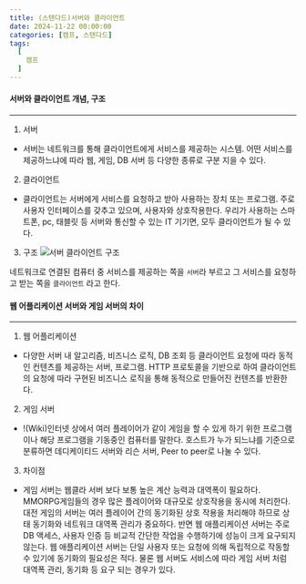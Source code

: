 ```yaml
---
title: (스탠다드)서버와 클라이언트
date: 2024-11-22 00:00:00
categories: [캠프, 스탠다드]
tags:
  [
    캠프
  ]
---
```


#### 서버와 클라이언트 개념, 구조
---
1. 서버
  - 서버는 네트워크를 통해 클라이언트에게 서비스를 제공하는 시스템. 어떤 서비스를 제공하느냐에 따라 웹, 게임, DB 서버 등 다양한 종류로 구분 지을 수 있다. 

2. 클라이언트
  - 클라이언트는 서버에게 서비스를 요청하고 받아 사용하는 장치 또는 프로그램. 주로 사용자 인터페이스를 갖추고 있으며, 사용자와 상호작용한다. 우리가 사용하는 스마트폰, pc, 태블릿 등 서버와 통신할 수 있는 IT 기기면, 모두 클라이언트가 될 수 있다.

3. 구조
  ![서버 클라이언트 구조](https://img1.daumcdn.net/thumb/R1280x0/?scode=mtistory2&fname=https%3A%2F%2Fblog.kakaocdn.net%2Fdn%2Few8sdP%2FbtrIsQtPmJ2%2FrFcKysTgcxz0MKOkOKciwk%2Fimg.png)

  네트워크로 연결된 컴퓨터 중 서비스를 제공하는 쪽을 `서버`라 부르고 그 서비스를 요청하고 받는 쪽을 `클라이언트` 라고 한다.

#### 웹 어플리케이션 서버와 게임 서버의 차이
---
1. 웹 어플리케이션
  - 다양한 서버 내 알고리즘, 비즈니스 로직, DB 조회 등 클라이언트 요청에 따라 동적인 컨텐츠를 제공하는 서버, 프로그램. HTTP 프로토콜을 기반으로 하여 클라이언트의 요청에 따라 구현된 비즈니스 로직을 통해 동적으로 만들어진 컨텐츠를 반환한다.

2. 게임 서버
  -  !(Wiki)인터넷 상에서 여러 플레이어가 같이 게임을 할 수 있게 하기 위한 프로그램이나 해당 프로그램을 기동중인 컴퓨터를 말한다. 호스트가 누가 되느냐를 기준으로 분류하면 데디케이티드 서버와 리슨 서버, Peer to peer로 나눌 수 있다.

3. 차이점  
  - 게임 서버는 웹클라 서버 보다 보통 높은 계산 능력과 대역폭이 필요하다. MMORPG게임들의 경우 많은 플레이어와 대규모로 상호작용을 동시에 처리한다. 대전 게임의 서버는 여러 플레이어 간의 동기화된 상호 작용을 처리해야 하므로 상태 동기화와 네트워크 대역폭 관리가 중요하다. 반면 웹 애플리케이션 서버는 주로 DB 액세스, 사용자 인증 등 비교적 간단한 작업을 수행하기에 성능이 크게 요구되지 않는다. 웹 애플리케이션 서버는 단일 사용자 또는 요청에 의해 독립적으로 작동할 수 있기에 동기화의 필요성은 적다. 물론 웹 서버도 서비스에 따라 게임 서버 처럼 대역폭 관리, 동기화 등 요구 되는 경우가 있다. 